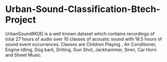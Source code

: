 # Urban-Sound-Classification-Btech-Project
UrbanSound8K[8] is a well known dataset  which contains recordings of total 27 hours of audio over 10 classes of acoustic sound with 18.5 hours of sound event occurrences. Classes are Children Playing , Air Conditioner, Engine Idling, Dog bark, Drilling, Gun Shot, Jackhammer, Siren, Car Horn and Street Music.
